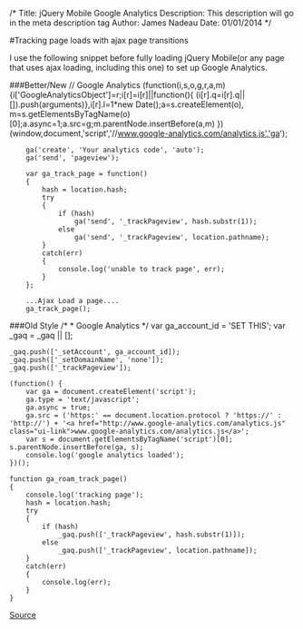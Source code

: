 /*
Title: jQuery Mobile Google Analytics
Description: This description will go in the meta description tag
Author: James Nadeau
Date: 01/01/2014
*/

#Tracking page loads with ajax page transitions
<div>
	<div class="content well" >
	I use the following snippet before fully loading jQuery Mobile(or any page that uses ajax loading, including this one) to set up Google Analytics.
	</div>
</div>


###Better/New
		// Google Analytics
		(function(i,s,o,g,r,a,m){i['GoogleAnalyticsObject']=r;i[r]=i[r]||function(){
		(i[r].q=i[r].q||[]).push(arguments)},i[r].l=1*new Date();a=s.createElement(o),
		m=s.getElementsByTagName(o)[0];a.async=1;a.src=g;m.parentNode.insertBefore(a,m)
		})(window,document,'script','//www.google-analytics.com/analytics.js','ga');
		
		ga('create', 'Your analytics code', 'auto');
		ga('send', 'pageview');
		
		var ga_track_page = function()
		{
			hash = location.hash;
			try
			{
				if (hash)
					ga('send', '_trackPageview', hash.substr(1));
				else
					ga('send', '_trackPageview', location.pathname);
			}
			catch(err)
			{
				console.log('unable to track page', err);
			}
		};
		
		...Ajax Load a page....
		ga_track_page();
	

###Old Style
	/* 
	 * Google Analytics
	 */
	var ga_account_id = 'SET THIS';
	var _gaq = _gaq || [];
	 
	_gaq.push(['_setAccount', ga_account_id]);
	_gaq.push(['_setDomainName', 'none']);
	_gaq.push(['_trackPageview']);
	 
	(function() {
	    var ga = document.createElement('script');
	    ga.type = 'text/javascript';
	    ga.async = true;
	    ga.src = ('https:' == document.location.protocol ? 'https://' : 'http://') + '<a href="http://www.google-analytics.com/analytics.js" class="ui-link">www.google-analytics.com/analytics.js</a>';
	    var s = document.getElementsByTagName('script')[0]; s.parentNode.insertBefore(ga, s);
	    console.log('google analytics loaded');
	})();
	 
	function ga_roam_track_page()
	{
	    console.log('tracking page');
	    hash = location.hash;
	    try
	    {
	        if (hash)
	            _gaq.push(['_trackPageview', hash.substr(1)]);
	        else
	            _gaq.push(['_trackPageview', location.pathname]);
	    }
	    catch(err)
	    {
	        console.log(err);
	    }
	}

[Source](http://blog.mojotech.com/post/29501319906/google-analytics-within-jquery-mobile)
